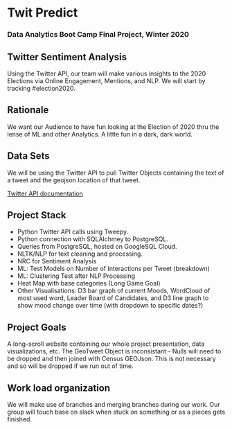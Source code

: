 # Twit Predict
### Data Analytics Boot Camp Final Project, Winter 2020


## Twitter Sentiment Analysis

Using the Twitter API, our team will make various insights to the 2020 Elections via Online Engagement, Mentions, and NLP.  We will start by tracking #election2020.


## Rationale 

We want our Audience to have fun looking at the Election of 2020 thru the lense of ML and other Analytics.  A little fun in a dark, dark world.


## Data Sets

We will be using the Twitter API to pull Twitter Objects containing the text of a tweet and the geojson location of that tweet.

[Twitter API documentation](https://developer.twitter.com/en.html)


## Project Stack

* Python Twitter API calls using Tweepy.
* Python connection with SQLAlchmey to PostgreSQL.
* Queries from PostgreSQL, hosted on GoogleSQL Cloud.
* NLTK/NLP for text cleaning and processing.
* NRC for Sentiment Analysis
* ML: Test Models on Number of Interactions per Tweet (breakdown)
* ML: Clustering Test after NLP Processing
* Heat Map with base categories (Long Game Goal)
* Other Visualisations: D3 bar graph of current Moods, WordCloud of most used word, Leader Board of Candidates, and D3 line graph to show mood change over time (with dropdown to specific dates?)


## Project Goals

A long-scroll website containing our whole project presentation, data visualizations, etc.
The GeoTweet Object is inconsistant - Nulls will need to be dropped and then joined with Census GEOJson.  This is not necessary and so will be dropped if we run out of time.

## Work load organization

We will make use of branches and merging branches during our work. Our group will touch base on slack when stuck on something or as a pieces gets finished.  



